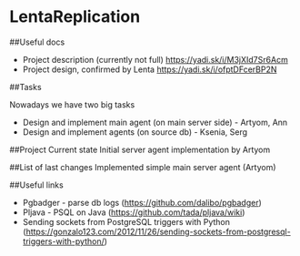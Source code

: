 # LentaReplication

##Useful docs
- Project description (currently not full) https://yadi.sk/i/M3jXId7Sr6Acm
- Project design, confirmed by Lenta https://yadi.sk/i/ofptDFcerBP2N

##Tasks

Nowadays we have two big tasks
- Design and implement main agent (on main server side) - Artyom, Ann
- Design and implement agents (on source db) - Ksenia, Serg

##Project Current state
Initial server agent implementation by Artyom

##List of last changes
Implemented simple main server agent (Artyom)

##Useful links
- Pgbadger - parse db logs (https://github.com/dalibo/pgbadger)
- Pljava - PSQL on Java (https://github.com/tada/pljava/wiki)
- Sending sockets from PostgreSQL triggers with Python (https://gonzalo123.com/2012/11/26/sending-sockets-from-postgresql-triggers-with-python/)
